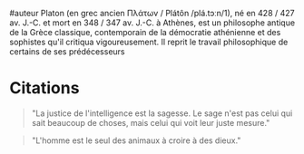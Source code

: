 #auteur 
Platon (en grec ancien Πλάτων / Plátôn /plá.tɔːn/1), né en 428 / 427 av. J.-C. et mort en 348 / 347 av. J.-C. à Athènes, est un philosophe antique de la Grèce classique, contemporain de la démocratie athénienne et des sophistes qu'il critiqua vigoureusement. Il reprit le travail philosophique de certains de ses prédécesseurs

# Citations
> "La justice de l'intelligence est la sagesse. Le sage n'est pas celui qui sait beaucoup de choses, mais celui qui voit leur juste mesure."

> "L'homme est le seul des animaux à croire à des dieux."

